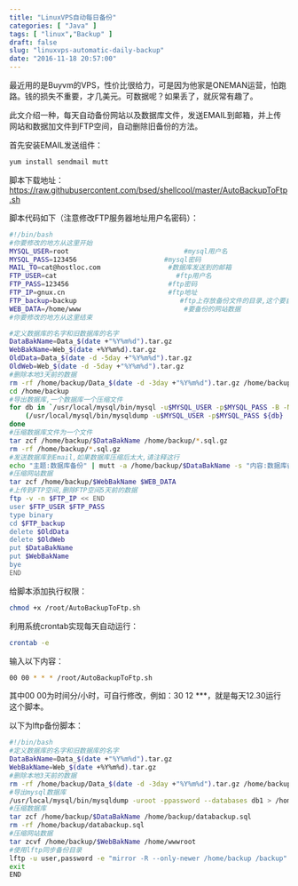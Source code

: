 ```yaml
---
title: "LinuxVPS自动每日备份"
categories: [ "Java" ]
tags: [ "linux","Backup" ]
draft: false
slug: "linuxvps-automatic-daily-backup"
date: "2016-11-18 20:57:00"
---
```


最近用的是Buyvm的VPS，性价比很给力，可是因为他家是ONEMAN运营，怕跑路。钱的损失不重要，才几美元。可数据呢？如果丢了，就灰常有趣了。

此文介绍一种，每天自动备份网站以及数据库文件，发送EMAIL到邮箱，并上传网站和数据加文件到FTP空间，自动删除旧备份的方法。

首先安装EMAIL发送组件：
```bash
yum install sendmail mutt
```
脚本下载地址：https://raw.githubusercontent.com/bsed/shellcool/master/AutoBackupToFtp.sh

脚本代码如下（注意修改FTP服务器地址用户名密码）：


<!--more-->


```bash
#!/bin/bash
#你要修改的地方从这里开始
MYSQL_USER=root                             #mysql用户名
MYSQL_PASS=123456                      #mysql密码
MAIL_TO=cat@hostloc.com                 #数据库发送到的邮箱
FTP_USER=cat                              #ftp用户名
FTP_PASS=123456                         #ftp密码
FTP_IP=gnux.cn                          #ftp地址
FTP_backup=backup                          #ftp上存放备份文件的目录,这个要自己得ftp上面建的
WEB_DATA=/home/www                          #要备份的网站数据
#你要修改的地方从这里结束

#定义数据库的名字和旧数据库的名字
DataBakName=Data_$(date +"%Y%m%d").tar.gz
WebBakName=Web_$(date +%Y%m%d).tar.gz
OldData=Data_$(date -d -5day +"%Y%m%d").tar.gz
OldWeb=Web_$(date -d -5day +"%Y%m%d").tar.gz
#删除本地3天前的数据
rm -rf /home/backup/Data_$(date -d -3day +"%Y%m%d").tar.gz /home/backup/Web_$(date -d -3day +"%Y%m%d").tar.gz
cd /home/backup
#导出数据库,一个数据库一个压缩文件
for db in `/usr/local/mysql/bin/mysql -u$MYSQL_USER -p$MYSQL_PASS -B -N -e 'SHOW DATABASES' | xargs`; do
    (/usr/local/mysql/bin/mysqldump -u$MYSQL_USER -p$MYSQL_PASS ${db} | gzip -9 - > ${db}.sql.gz)
done
#压缩数据库文件为一个文件
tar zcf /home/backup/$DataBakName /home/backup/*.sql.gz
rm -rf /home/backup/*.sql.gz
#发送数据库到Email,如果数据库压缩后太大,请注释这行
echo "主题:数据库备份" | mutt -a /home/backup/$DataBakName -s "内容:数据库备份" $MAIL_TO
#压缩网站数据
tar zcf /home/backup/$WebBakName $WEB_DATA
#上传到FTP空间,删除FTP空间5天前的数据
ftp -v -n $FTP_IP << END
user $FTP_USER $FTP_PASS
type binary
cd $FTP_backup
delete $OldData
delete $OldWeb
put $DataBakName
put $WebBakName
bye
END
```
给脚本添加执行权限：
```bash
chmod +x /root/AutoBackupToFtp.sh
```
利用系统crontab实现每天自动运行：
```bash
crontab -e
```
输入以下内容：
```bash
00 00 * * * /root/AutoBackupToFtp.sh
```
其中00 00为时间分/小时，可自行修改，例如：30 12 ***，就是每天12.30运行这个脚本。

以下为lftp备份脚本：
```bash
#!/bin/bash
#定义数据库的名字和旧数据库的名字
DataBakName=Data_$(date +"%Y%m%d").tar.gz
WebBakName=Web_$(date +%Y%m%d).tar.gz
#删除本地3天前的数据
rm -rf /home/backup/Data_$(date -d -3day +"%Y%m%d").tar.gz /home/backup/Web_$(date -d -3day +"%Y%m%d").tar.gz
#导出mysql数据库
/usr/local/mysql/bin/mysqldump -uroot -ppassword --databases db1 > /home/backup/databackup.sql
#压缩数据库
tar zcf /home/backup/$DataBakName /home/backup/databackup.sql
rm -rf /home/backup/databackup.sql
#压缩网站数据
tar zcvf /home/backup/$WebBakName /home/wwwroot
#使用lftp同步备份目录
lftp -u user,password -e "mirror -R --only-newer /home/backup /backup" ftp.yoursite.cn
exit
END
```